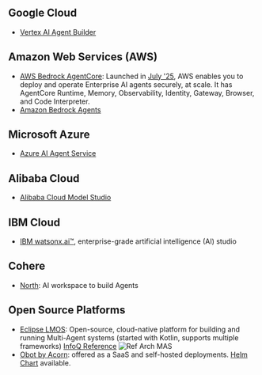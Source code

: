 ## Google Cloud

- [Vertex AI Agent Builder](https://cloud.google.com/products/agent-builder)

## Amazon Web Services (AWS)

- [AWS Bedrock AgentCore](https://aws.amazon.com/bedrock/agentcore/): Launched in [July '25](https://aws.amazon.com/blogs/aws/introducing-amazon-bedrock-agentcore-securely-deploy-and-operate-ai-agents-at-any-scale/), AWS enables you to deploy and operate Enterprise AI agents securely, at scale. It has AgentCore Runtime, Memory, Observability, Identity, Gateway, Browser, and Code Interpreter. 
- [Amazon Bedrock Agents](https://aws.amazon.com/bedrock/agents/)
  

## Microsoft Azure

- [Azure AI Agent Service](https://techcommunity.microsoft.com/blog/azure-ai-services-blog/introducing-azure-ai-agent-service/4298357)


## Alibaba Cloud

- [Alibaba Cloud Model Studio](https://www.alibabacloud.com/en/product/modelstudio)

## IBM Cloud

- [IBM watsonx.ai™](https://www.ibm.com/products/watsonx-ai/ai-agent-development), enterprise-grade artificial intelligence (AI) studio

## Cohere

- [North](https://cohere.com/blog/north-eap): AI workspace to build Agents

## Open Source Platforms

- [Eclipse LMOS](https://eclipse.dev/lmos/): Open-source, cloud-native platform for building and running Multi-Agent systems (started with Kotlin, supports multiple frameworks)
[InfoQ Reference](https://www.infoq.com/minibooks/from-chatbots-to-ai-agents/)
![Ref Arch MAS](https://pbs.twimg.com/media/Go_VVGlXsAAJ28i?format=jpg&name=medium)
- [Obot by Acorn](https://www.acorn.io/): offered as a SaaS and self-hosted deployments. [Helm Chart](https://charts.obot.ai/) available.
